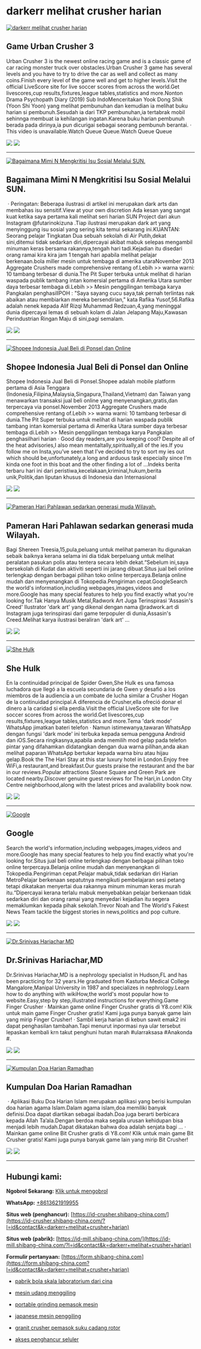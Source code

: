 # darkerr melihat crusher harian

<a href="https://swt.shibang-china.com/?l=id&img&k=darkerr+melihat+crusher+harian" target="_blank">![darkerr melihat crusher harian](http://static.shibang-china.com/all-800x300/336.jpg)</a>

## Game Urban Crusher 3
Urban Crusher 3 is the newest online racing game and is a classic game of car racing monster truck over obstacles.Urban Crusher 3 game has several levels and you have to try to drive the car as well and collect as many coins.Finish every level of the game well and get to higher levels.Visit the official LiveScore site for live soccer scores from across the world.Get livescores,cup results,fixtures,league tables,statistics and more.Nonton Drama Psychopath Diary (2019) Sub IndoMenceritakan Yook Dong Shik (Yoon Shi Yoon) yang melihat pembunuhan dan kemudian ia melihat buku harian si pembunuh.Sesudah ia dari TKP pembunuhan,ia tertabrak mobil sehinnga membuat ia kehilangan ingatan.Karena buku harian pembunuh berada pada dirinya,ia pun dicurigai sebagai seorang pembunuh berantai.&nbsp;&#0183;&#32;This video is unavailable.Watch Queue Queue.Watch Queue Queue


<a href="https://whatsapp.shibangsoft.com/WhatsApp.php" target="_blank" title="WhatsApp">![](http://static.shibang-china.com/icon/whatsapp.png)</a> <a href="https://swt.shibang-china.com/?l=id&icon&k=darkerr+melihat+crusher+harian" target="_blank">![](http://static.shibang-china.com/icon/chat-id.png)</a>

---

<a href="https://swt.shibang-china.com/?l=id&img&k=darkerr+melihat+crusher+harian" target="_blank">![Bagaimana Mimi N Mengkritisi Isu Sosial Melalui SUN.](http://static.shibang-china.com/all-800x300/378.jpg)</a>

## Bagaimana Mimi N Mengkritisi Isu Sosial Melalui SUN.
&nbsp;&#0183;&#32;Peringatan: Beberapa ilustrasi di artikel ini merupakan dark arts dan membahas isu sensitif.View at your own discretion Ada kesan yang sangat kuat ketika saya pertama kali melihat seri harian SUN Project dari akun Instagram @futarinokizuna .Tiap ilustrasi merupakan dark art yang menyinggung isu sosial yang sering kita temui sekarang ini.KUANTAN: Seorang pelajar Tingkatan Dua sebuah sekolah di Air Putih,dekat sini,ditemui tidak sedarkan diri,dipercayai akibat mabuk selepas mengambil minuman keras bersama rakannya,tengah hari tadi.Kejadian itu disedari orang ramai kira kira jam 1 tengah hari apabila melihat pelajar berkenaan.bola miller mesin untuk tembaga di amerika utaraNovember 2013 Aggregate Crushers made comprehensive rentang of.Lebih &gt;&gt; warna warni: 10 tambang terbesar di dunia.The Pit Super terbuka untuk melihat di harian waspada publik tambang intan komersial pertama di Amerika Utara sumber daya terbesar tembaga di.Lebih &gt;&gt; Mesin penggilingan tembaga karya Pangkalan penghasilIPOH : &quot;Saya sayang cucu saya,tak pernah terlintas nak abaikan atau membiarkan mereka bersendirian,&quot; kata Rafika Yusof,56.Rafika adalah nenek kepada Alif Rizqi Muhammad Redzuan,4,yang meninggal dunia dipercayai lemas di sebuah kolam di Jalan Jelapang Maju,Kawasan Perindustrian Ringan Maju di sini,pagi semalam.


<a href="https://whatsapp.shibangsoft.com/WhatsApp.php" target="_blank" title="WhatsApp">![](http://static.shibang-china.com/icon/whatsapp.png)</a> <a href="https://swt.shibang-china.com/?l=id&icon&k=darkerr+melihat+crusher+harian" target="_blank">![](http://static.shibang-china.com/icon/chat-id.png)</a>

---

<a href="https://swt.shibang-china.com/?l=id&img&k=darkerr+melihat+crusher+harian" target="_blank">![Shopee Indonesia Jual Beli di Ponsel dan Online](http://static.shibang-china.com/all-800x300/757.jpg)</a>

## Shopee Indonesia Jual Beli di Ponsel dan Online
Shopee Indonesia Jual Beli di Ponsel.Shopee adalah mobile platform pertama di Asia Tenggara (Indonesia,Filipina,Malaysia,Singapura,Thailand,Vietnam) dan Taiwan yang menawarkan transaksi jual beli online yang menyenangkan,gratis,dan terpercaya via ponsel.November 2013 Aggregate Crushers made comprehensive rentang of.Lebih &gt;&gt; warna warni: 10 tambang terbesar di dunia.The Pit Super terbuka untuk melihat di harian waspada publik tambang intan komersial pertama di Amerika Utara sumber daya terbesar tembaga di.Lebih &gt;&gt; Mesin penggilingan tembaga karya Pangkalan penghasilhari harian&nbsp;&#0183;&#32;Good day readers,are you keeping cool? Despite all of the heat advisories,I also mean mentaltally,spiritually,all of the ies.If you follow me on Insta,you’ve seen that I’ve decided to try to sort my ies out which should be,unfortunately,a long and arduous task especially since I’m kinda one foot in this boat and the other finding a lot of …Indeks berita terbaru hari ini dari peristiwa,kecelakaan,kriminal,hukum,berita unik,Politik,dan liputan khusus di Indonesia dan Internasional


<a href="https://whatsapp.shibangsoft.com/WhatsApp.php" target="_blank" title="WhatsApp">![](http://static.shibang-china.com/icon/whatsapp.png)</a> <a href="https://swt.shibang-china.com/?l=id&icon&k=darkerr+melihat+crusher+harian" target="_blank">![](http://static.shibang-china.com/icon/chat-id.png)</a>

---

<a href="https://swt.shibang-china.com/?l=id&img&k=darkerr+melihat+crusher+harian" target="_blank">![Pameran Hari Pahlawan sedarkan generasi muda Wilayah.](http://static.shibang-china.com/all-800x300/856.jpg)</a>

## Pameran Hari Pahlawan sedarkan generasi muda Wilayah.
Bagi Shereen Treesia,15,pula,peluang untuk melihat pameran itu digunakan sebaik baiknya kerana selama ini dia tidak berpeluang untuk melihat peralatan pasukan polis atau tentera secara lebih dekat.“Sebelum ini,saya bersekolah di Kudat dan aktiviti seperti ini jarang dibuat.Situs jual beli online terlengkap dengan berbagai pilihan toko online terpercaya.Belanja online mudah dan menyenangkan di Tokopedia.Pengiriman cepat.GoogleSearch the world's information,including webpages,images,videos and more.Google has many special features to help you find exactly what you're looking for.Tak Hanya Musik Metal,Radwork Art Juga Terinspirasi 'Assasin's Creed' Ilustrator 'dark art' yang dikenal dengan nama @radwork.art di Instagram juga terinspirasi dari game terpopuler di dunia,Assasin's Creed.Melihat karya ilustrasi beraliran 'dark art' …


<a href="https://whatsapp.shibangsoft.com/WhatsApp.php" target="_blank" title="WhatsApp">![](http://static.shibang-china.com/icon/whatsapp.png)</a> <a href="https://swt.shibang-china.com/?l=id&icon&k=darkerr+melihat+crusher+harian" target="_blank">![](http://static.shibang-china.com/icon/chat-id.png)</a>

---

<a href="https://swt.shibang-china.com/?l=id&img&k=darkerr+melihat+crusher+harian" target="_blank">![She Hulk](http://static.shibang-china.com/all-800x300/1018.jpg)</a>

## She Hulk
En la continuidad principal de Spider Gwen,She Hulk es una famosa luchadora que lleg&#243; a la escuela secundaria de Gwen y desafi&#243; a los miembros de la audiencia a un combate de lucha similar a Crusher Hogan de la continuidad principal.A diferencia de Crusher,ella ofreci&#243; donar el dinero a la caridad si ella perd&#237;a.Visit the official LiveScore site for live soccer scores from across the world.Get livescores,cup results,fixtures,league tables,statistics and more.Tema 'dark mode' WhatsApp jimatkan bateri telefon&nbsp;&#0183;&#32;Namun istimewanya,tawaran WhatsApp dengan fungsi 'dark mode' ini terbuka kepada semua pengguna Android dan iOS.Secara ringkasnya,apabila anda memilih mod gelap pada telefon pintar yang difahamkan didatangkan dengan dua warna pilihan,anda akan melihat paparan WhatsApp bertukar kepada warna biru atau hijau gelap.Book the The Hari Stay at this star luxury hotel in London.Enjoy free WiFi,a restaurant,and breakfast.Our guests praise the restaurant and the bar in our reviews.Popular attractions Sloane Square and Green Park are located nearby.Discover genuine guest reviews for The Hari,in London City Centre neighborhood,along with the latest prices and availability book now.


<a href="https://whatsapp.shibangsoft.com/WhatsApp.php" target="_blank" title="WhatsApp">![](http://static.shibang-china.com/icon/whatsapp.png)</a> <a href="https://swt.shibang-china.com/?l=id&icon&k=darkerr+melihat+crusher+harian" target="_blank">![](http://static.shibang-china.com/icon/chat-id.png)</a>

---

<a href="https://swt.shibang-china.com/?l=id&img&k=darkerr+melihat+crusher+harian" target="_blank">![Google](http://static.shibang-china.com/all-800x300/426.jpg)</a>

## Google
Search the world's information,including webpages,images,videos and more.Google has many special features to help you find exactly what you're looking for.Situs jual beli online terlengkap dengan berbagai pilihan toko online terpercaya.Belanja online mudah dan menyenangkan di Tokopedia.Pengiriman cepat.Pelajar mabuk,tidak sedarkan diri Harian MetroPelajar berkenaan sepatutnya mengikuti pembelajaran sesi petang tetapi dikatakan menyertai dua rakannya minum minuman keras murah itu.“Dipercayai kerana terlalu mabuk menyebabkan pelajar berkenaan tidak sedarkan diri dan orang ramai yang menyedari kejadian itu segera memaklumkan kepada pihak sekolah.Trevor Noah and The World's Fakest News Team tackle the biggest stories in news,politics and pop culture.


<a href="https://whatsapp.shibangsoft.com/WhatsApp.php" target="_blank" title="WhatsApp">![](http://static.shibang-china.com/icon/whatsapp.png)</a> <a href="https://swt.shibang-china.com/?l=id&icon&k=darkerr+melihat+crusher+harian" target="_blank">![](http://static.shibang-china.com/icon/chat-id.png)</a>

---

<a href="https://swt.shibang-china.com/?l=id&img&k=darkerr+melihat+crusher+harian" target="_blank">![Dr.Srinivas Hariachar,MD](http://static.shibang-china.com/all-800x300/434.jpg)</a>

## Dr.Srinivas Hariachar,MD
Dr.Srinivas Hariachar,MD is a nephrology specialist in Hudson,FL and has been practicing for 32 years.He graduated from Kasturba Medical College Mangalore,Manipal University in 1987 and specializes in nephrology.Learn how to do anything with wikiHow,the world's most popular how to website.Easy,step by step,illustrated instructions for everything.Game Finger Crusher&nbsp;&#0183;&#32;Mainkan game online Finger Crusher gratis di Y8.com! Klik untuk main game Finger Crusher gratis! Kami juga punya banyak game lain yang mirip Finger Crusher!&nbsp;&#0183;&#32;Sambil kerja harian di kebun sawit emak2 ini dapat penghasilan tambahan.Tapi menurut inpormasi nya ular tersebut lepaskan kembali krn takut penghuni hutan marah #ularraksasa #Anakonda #.


<a href="https://whatsapp.shibangsoft.com/WhatsApp.php" target="_blank" title="WhatsApp">![](http://static.shibang-china.com/icon/whatsapp.png)</a> <a href="https://swt.shibang-china.com/?l=id&icon&k=darkerr+melihat+crusher+harian" target="_blank">![](http://static.shibang-china.com/icon/chat-id.png)</a>

---

<a href="https://swt.shibang-china.com/?l=id&img&k=darkerr+melihat+crusher+harian" target="_blank">![Kumpulan Doa Harian Ramadhan](http://static.shibang-china.com/all-800x300/399.jpg)</a>

## Kumpulan Doa Harian Ramadhan
&nbsp;&#0183;&#32;Aplikasi Buku Doa Harian Islam merupakan aplikasi yang berisi kumpulan doa harian agama Islam.Dalam agama islam,doa memiliki banyak definisi.Doa dapat diartikan sebagai ibadah.Doa juga berarti berbicara kepada Allah Ta’ala.Dengan berdoa maka segala urusan kehidupan bisa menjadi lebih mudah.Dapat dikatakan bahwa doa adalah senjata bagi …&nbsp;&#0183;&#32;Mainkan game online Bit Crusher gratis di Y8.com! Klik untuk main game Bit Crusher gratis! Kami juga punya banyak game lain yang mirip Bit Crusher!

<a href="https://whatsapp.shibangsoft.com/WhatsApp.php" target="_blank" title="WhatsApp">![](http://static.shibang-china.com/icon/whatsapp.png)</a> <a href="https://swt.shibang-china.com/?l=id&icon&k=darkerr+melihat+crusher+harian" target="_blank">![](http://static.shibang-china.com/icon/chat-id.png)</a>

---
## Hubungi kami:

**Ngobrol Sekarang:** [Klik untuk mengobrol](https://swt.shibang-china.com?l=id&contact&k=darkerr+melihat+crusher+harian)

**WhatsApp:**  [+8613621919955](https://whatsapp.shibangsoft.com/WhatsApp.php)

**Situs web (penghancur):** [https://id-crusher.shibang-china.com/](https://id-crusher.shibang-china.com/?l=id&contact&k=darkerr+melihat+crusher+harian)

**Situs web (pabrik):** [https://id-mill.shibang-china.com/](https://id-mill.shibang-china.com/?l=id&contact&k=darkerr+melihat+crusher+harian)

**Formulir pertanyaan:** [https://form.shibang-china.com](https://form.shibang-china.com?l=id&contact&k=darkerr+melihat+crusher+harian)

* [pabrik bola skala laboratorium dari cina](../42/pabrik%20bola%20skala%20laboratorium%20dari%20cina.md)

* [mesin udang menggiling](../46/mesin%20udang%20menggiling.md)

* [portable grinding pemasok mesin](../43/portable%20grinding%20pemasok%20mesin.md)

* [japanese mesin penggiling](../47/japanese%20mesin%20penggiling.md)

* [granit crusher pemasok suku cadang rotor](../48/granit%20crusher%20pemasok%20suku%20cadang%20rotor.md)

* [akses penghancur seluler](../48/akses%20penghancur%20seluler.md)